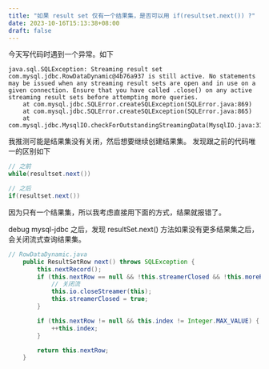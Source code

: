 ```yaml
---
title: "如果 result set 仅有一个结果集，是否可以用 if(resultset.next()) ?"
date: 2023-10-16T15:13:38+08:00
draft: false
---
```


今天写代码时遇到一个异常。如下
```
java.sql.SQLException: Streaming result set com.mysql.jdbc.RowDataDynamic@4b76a937 is still active. No statements may be issued when any streaming result sets are open and in use on a given connection. Ensure that you have called .close() on any active streaming result sets before attempting more queries.
	at com.mysql.jdbc.SQLError.createSQLException(SQLError.java:869)
	at com.mysql.jdbc.SQLError.createSQLException(SQLError.java:865)
	at com.mysql.jdbc.MysqlIO.checkForOutstandingStreamingData(MysqlIO.java:3172)
```
我推测可能是结果集没有关闭，然后想要继续创建结果集。
发现跟之前的代码唯一的区别如下
```java
// 之前
while(resultset.next())

// 之后
if(resultset.next())

```
因为只有一个结果集，所以我考虑直接用下面的方式，结果就报错了。

debug mysql-jdbc 之后，发现 resultSet.next() 方法如果没有更多结果集之后，会关闭流式查询结果集。

```java
// RowDataDynamic.java
    public ResultSetRow next() throws SQLException {
        this.nextRecord();
        if (this.nextRow == null && !this.streamerClosed && !this.moreResultsExisted) {
            // 关闭流
            this.io.closeStreamer(this);
            this.streamerClosed = true;
        }

        if (this.nextRow != null && this.index != Integer.MAX_VALUE) {
            ++this.index;
        }

        return this.nextRow;
    }

```
